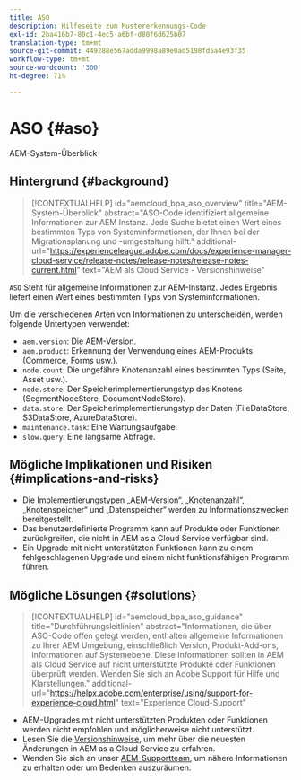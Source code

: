 ```yaml
---
title: ASO
description: Hilfeseite zum Mustererkennungs-Code
exl-id: 2ba416b7-80c1-4ec5-a6bf-d80f6d625b07
translation-type: tm+mt
source-git-commit: 449288e567adda9998a89e0ad5198fd5a4e93f35
workflow-type: tm+mt
source-wordcount: '300'
ht-degree: 71%

---
```


# ASO {#aso}

AEM-System-Überblick

## Hintergrund {#background}

>[!CONTEXTUALHELP]
>id="aemcloud_bpa_aso_overview"
>title="AEM-System-Überblick"
>abstract="ASO-Code identifiziert allgemeine Informationen zur AEM Instanz. Jede Suche bietet einen Wert eines bestimmten Typs von Systeminformationen, der Ihnen bei der Migrationsplanung und -umgestaltung hilft."
>additional-url="https://experienceleague.adobe.com/docs/experience-manager-cloud-service/release-notes/release-notes/release-notes-current.html" text="AEM als Cloud Service - Versionshinweise"

`ASO` Steht für allgemeine Informationen zur AEM-Instanz. Jedes Ergebnis liefert einen Wert eines bestimmten Typs von Systeminformationen.

Um die verschiedenen Arten von Informationen zu unterscheiden, werden folgende Untertypen verwendet:

* `aem.version`: Die AEM-Version.
* `aem.product`: Erkennung der Verwendung eines AEM-Produkts (Commerce, Forms usw.).
* `node.count`: Die ungefähre Knotenanzahl eines bestimmten Typs (Seite, Asset usw.).
* `node.store`: Der Speicherimplementierungstyp des Knotens (SegmentNodeStore, DocumentNodeStore).
* `data.store`: Der Speicherimplementierungstyp der Daten (FileDataStore, S3DataStore, AzureDataStore).
* `maintenance.task`: Eine Wartungsaufgabe.
* `slow.query`: Eine langsame Abfrage.

## Mögliche Implikationen und Risiken {#implications-and-risks}

* Die Implementierungstypen „AEM-Version“, „Knotenanzahl“, „Knotenspeicher“ und „Datenspeicher“ werden zu Informationszwecken bereitgestellt.
* Das benutzerdefinierte Programm kann auf Produkte oder Funktionen zurückgreifen, die nicht in AEM as a Cloud Service verfügbar sind.
* Ein Upgrade mit nicht unterstützten Funktionen kann zu einem fehlgeschlagenen Upgrade und einem nicht funktionsfähigen Programm führen.

## Mögliche Lösungen {#solutions}

>[!CONTEXTUALHELP]
>id="aemcloud_bpa_aso_guidance"
>title="Durchführungsleitlinien"
>abstract="Informationen, die über ASO-Code offen gelegt werden, enthalten allgemeine Informationen zu Ihrer AEM Umgebung, einschließlich Version, Produkt-Add-ons, Informationen auf Systemebene. Diese Informationen sollten in AEM als Cloud Service auf nicht unterstützte Produkte oder Funktionen überprüft werden. Wenden Sie sich an Adobe Support für Hilfe und Klarstellungen."
>additional-url="https://helpx.adobe.com/enterprise/using/support-for-experience-cloud.html" text="Experience Cloud-Support"

* AEM-Upgrades mit nicht unterstützten Produkten oder Funktionen werden nicht empfohlen und möglicherweise nicht unterstützt.
* Lesen Sie die [Versionshinweise](https://experienceleague.adobe.com/docs/experience-manager-cloud-service/release-notes/release-notes/release-notes-current.html?lang=de), um mehr über die neuesten Änderungen in AEM as a Cloud Service zu erfahren.
* Wenden Sie sich an unser [AEM-Supportteam](https://helpx.adobe.com/de/enterprise/using/support-for-experience-cloud.html), um nähere Informationen zu erhalten oder um Bedenken auszuräumen.
